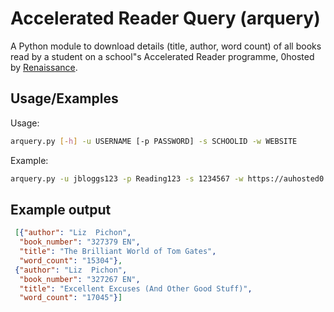 
# Accelerated Reader Query (arquery)

A Python module to download details (title, author, word count) of all books read by a student on a school"s Accelerated Reader programme, 0hosted by [Renaissance](https://www.renaissance.com.au/practice/accelerated-reader/). 


## Usage/Examples

Usage:
```bash
arquery.py [-h] -u USERNAME [-p PASSWORD] -s SCHOOLID -w WEBSITE
```

Example:
```bash
arquery.py -u jbloggs123 -p Reading123 -s 1234567 -w https://auhosted0.renlearn.com.au
```

## Example output

```json
 [{"author": "Liz  Pichon",
  "book_number": "327379 EN",
  "title": "The Brilliant World of Tom Gates",
  "word_count": "15304"},
 {"author": "Liz  Pichon",
  "book_number": "327267 EN",
  "title": "Excellent Excuses (And Other Good Stuff)",
  "word_count": "17045"}]
  ```

